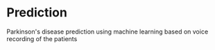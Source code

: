 # Prediction
Parkinson's disease prediction using machine learning based on voice recording of the patients
